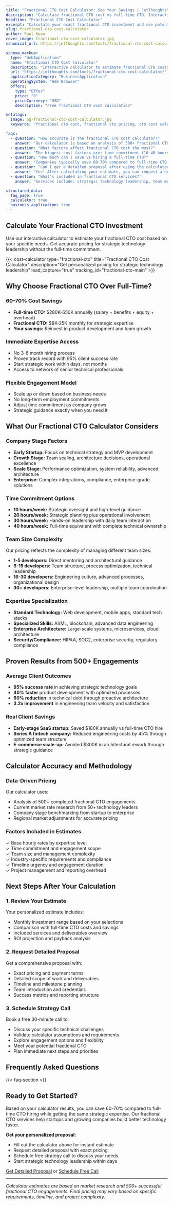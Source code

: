 ```yaml
---
title: "Fractional CTO Cost Calculator: See Your Savings | JetThoughts"
description: "Calculate fractional CTO cost vs full-time CTO. Interactive calculator shows 60-70% savings. Get accurate pricing for strategic technology leadership. Free estimate in 60 seconds."
headline: "Fractional CTO Cost Calculator"
excerpt: "Calculate your exact fractional CTO investment and see potential savings compared to full-time CTO hiring. Get personalized pricing based on your company stage, team size, and expertise needs."
slug: fractional-cto-cost-calculator
author: Paul Keen
cover_image: fractional-cto-cost-calculator.jpg
canonical_url: https://jetthoughts.com/tools/fractional-cto-cost-calculator/

schema_markup:
  type: "WebApplication"
  name: "Fractional CTO Cost Calculator"
  description: "Interactive calculator to estimate fractional CTO costs and compare savings vs full-time CTO hiring"
  url: "https://jetthoughts.com/tools/fractional-cto-cost-calculator/"
  applicationCategory: "BusinessApplication"
  operatingSystem: "Web Browser"
  offers:
    type: "Offer"
    price: "0"
    priceCurrency: "USD"
    description: "Free fractional CTO cost calculation"

metatags:
  image: og-fractional-cto-cost-calculator.jpg
  keywords: "fractional cto cost, fractional cto pricing, cto cost calculator, how much fractional cto, fractional cto rates"

faqs:
  - question: "How accurate is the fractional CTO cost calculator?"
    answer: "Our calculator is based on analysis of 500+ fractional CTO engagements and current market rates. Results are 90% accurate within the estimated range, with final pricing depending on specific project requirements and timeline."
  - question: "What factors affect fractional CTO cost the most?"
    answer: "The biggest cost factors are: time commitment (10-40 hours/week), company stage (startup to enterprise), team size (1-30+ developers), and required expertise level (standard to specialized security/compliance)."
  - question: "How much can I save vs hiring a full-time CTO?"
    answer: "Companies typically save 60-70% compared to full-time CTO costs. A full-time CTO costs $280K-650K annually (including salary, benefits, equity, overhead), while fractional CTO services range from $8K-25K monthly."
  - question: "Can I get a detailed proposal after using the calculator?"
    answer: "Yes! After calculating your estimate, you can request a detailed proposal with exact pricing, timeline, deliverables, and next steps. We'll customize it based on your specific requirements."
  - question: "What's included in fractional CTO services?"
    answer: "Services include: strategic technology leadership, team mentoring, architecture reviews, technology decisions, board-level communication, vendor evaluation, and hands-on project involvement (depending on time commitment)."

structured_data:
  faq_page: true
  calculator: true
  business_application: true
---
```


## Calculate Your Fractional CTO Investment

Use our interactive calculator to estimate your fractional CTO cost based on your specific needs. Get accurate pricing for strategic technology leadership without the full-time commitment.

{{< cost-calculator type="fractional-cto" title="Fractional CTO Cost Calculator" description="Get personalized pricing for strategic technology leadership" lead_capture="true" tracking_id="fractional-cto-main" >}}

## Why Choose Fractional CTO Over Full-Time?

### 60-70% Cost Savings
- **Full-time CTO:** $280K-650K annually (salary + benefits + equity + overhead)
- **Fractional CTO:** $8K-25K monthly for strategic expertise
- **Your savings:** Reinvest in product development and team growth

### Immediate Expertise Access
- No 3-6 month hiring process
- Proven track record with 95% client success rate
- Start strategic work within days, not months
- Access to network of senior technical professionals

### Flexible Engagement Model
- Scale up or down based on business needs
- No long-term employment commitments
- Adjust time commitment as company grows
- Strategic guidance exactly when you need it

## What Our Fractional CTO Calculator Considers

### Company Stage Factors
- **Early Startup:** Focus on technical strategy and MVP development
- **Growth Stage:** Team scaling, architecture decisions, operational excellence
- **Scale Stage:** Performance optimization, system reliability, advanced architecture
- **Enterprise:** Complex integrations, compliance, enterprise-grade solutions

### Time Commitment Options
- **10 hours/week:** Strategic oversight and high-level guidance
- **20 hours/week:** Strategic planning plus operational involvement
- **30 hours/week:** Hands-on leadership with daily team interaction
- **40 hours/week:** Full-time equivalent with complete technical ownership

### Team Size Complexity
Our pricing reflects the complexity of managing different team sizes:
- **1-5 developers:** Direct mentoring and architectural guidance
- **6-15 developers:** Team structure, process optimization, technical leadership
- **16-30 developers:** Engineering culture, advanced processes, organizational design
- **30+ developers:** Enterprise-level leadership, multiple team coordination

### Expertise Specialization
- **Standard Technology:** Web development, mobile apps, standard tech stacks
- **Specialized Skills:** AI/ML, blockchain, advanced data engineering
- **Enterprise Architecture:** Large-scale systems, microservices, cloud architecture
- **Security/Compliance:** HIPAA, SOC2, enterprise security, regulatory compliance

## Proven Results from 500+ Engagements

### Average Client Outcomes
- **95% success rate** in achieving strategic technology goals
- **40% faster** product development with optimized processes
- **60% reduction** in technical debt through proactive architecture
- **3.2x improvement** in engineering team velocity and satisfaction

### Real Client Savings
- **Early-stage SaaS startup:** Saved $180K annually vs full-time CTO hire
- **Series A fintech company:** Reduced engineering costs by 45% through optimized team structure
- **E-commerce scale-up:** Avoided $300K in architectural rework through strategic guidance

## Calculator Accuracy and Methodology

### Data-Driven Pricing
Our calculator uses:
- Analysis of 500+ completed fractional CTO engagements
- Current market rate research from 50+ technology leaders
- Company stage benchmarking from startup to enterprise
- Regional market adjustments for accurate pricing

### Factors Included in Estimates
✓ Base hourly rates by expertise level  
✓ Time commitment and engagement scope  
✓ Team size and management complexity  
✓ Industry-specific requirements and compliance  
✓ Timeline urgency and engagement duration  
✓ Project management and reporting overhead  

## Next Steps After Your Calculation

### 1. Review Your Estimate
Your personalized estimate includes:
- Monthly investment range based on your selections
- Comparison with full-time CTO costs and savings
- Included services and deliverables overview
- ROI projection and payback analysis

### 2. Request Detailed Proposal
Get a comprehensive proposal with:
- Exact pricing and payment terms
- Detailed scope of work and deliverables
- Timeline and milestone planning
- Team introduction and credentials
- Success metrics and reporting structure

### 3. Schedule Strategy Call
Book a free 30-minute call to:
- Discuss your specific technical challenges
- Validate calculator assumptions and requirements
- Explore engagement options and flexibility
- Meet your potential fractional CTO
- Plan immediate next steps and priorities

## Frequently Asked Questions

{{< faq-section >}}

## Ready to Get Started?

Based on your calculator results, you can save 60-70% compared to full-time CTO hiring while getting the same strategic expertise. Our fractional CTO services help startups and growing companies build better technology faster.

**Get your personalized proposal:**
- Fill out the calculator above for instant estimate
- Request detailed proposal with exact pricing
- Schedule free strategy call to discuss your needs
- Start strategic technology leadership within days

[Get Detailed Proposal](/contact/?source=fractional-cto-calculator) or [Schedule Free Call](/contact/?type=strategy-call)

---

*Calculator estimates are based on market research and 500+ successful fractional CTO engagements. Final pricing may vary based on specific requirements, timeline, and project complexity.*
